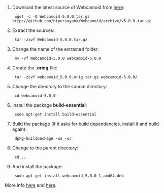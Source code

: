 1. Download the latest source of Webcamoid from [here](https://github.com/hipersayanX/Webcamoid/releases):

        wget -c -O Webcamoid-5.0.0.tar.gz http://github.com/hipersayanX/Webcamoid/archive/v5.0.0.tar.gz

2. Extract the sources:

        tar -zxvf Webcamoid-5.0.0.tar.gz

3. Change the name of the extracted folder:

        mv -vf Webcamoid-5.0.0 webcamoid-5.0.0

3. Create the **.oring** file:

        tar -zcvf webcamoid_5.0.0.orig.tar.gz webcamoid-5.0.0/

4. Change the directory to the source directory:

        cd webcamoid-5.0.0

5. Install the package **build-essential**:

        sudo apt-get install build-essential

6. Build the package (if it asks for build dependencies, install it and build again):

        dpkg-buildpackage -us -uc

7. Change to the parent directory:

        cd ..

8. And install the package:

        sudo apt-get install webcamoid_5.0.0-1_amd64.deb

More info [here](https://www.debian.org/doc/manuals/maint-guide/first.en.html#non-native-dh-make) and [here](https://www.debian.org/doc/manuals/maint-guide/build.en.html#completebuild).